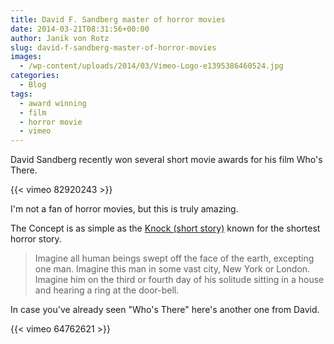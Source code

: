 ```yaml
---
title: David F. Sandberg master of horror movies
date: 2014-03-21T08:31:56+00:00
author: Janik von Rotz
slug: david-f-sandberg-master-of-horror-movies
images:
  - /wp-content/uploads/2014/03/Vimeo-Logo-e1395386460524.jpg
categories:
  - Blog
tags:
  - award winning
  - film
  - horror movie
  - vimeo
---
```

David Sandberg recently won several short movie awards for his film Who's There.

{{< vimeo 82920243 >}}

I'm not a fan of horror movies, but this is truly amazing.
<!--more-->
The Concept is as simple as the [Knock (short story)](http://en.wikipedia.org/wiki/Knock_(short_story)) known for the shortest horror story.

> Imagine all human beings swept off the face of the earth, excepting one man. Imagine this man in some vast city, New York or London. Imagine him on the third or fourth day of his solitude sitting in a house and hearing a ring at the door-bell.

In case you've already seen "Who's There" here's another one from David.

{{< vimeo 64762621 >}}